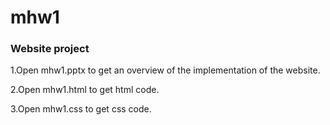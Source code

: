 # mhw1

### Website project

1.Open mhw1.pptx to get an overview of the implementation of the website.

2.Open mhw1.html to get html code.

3.Open mhw1.css to get css code.
